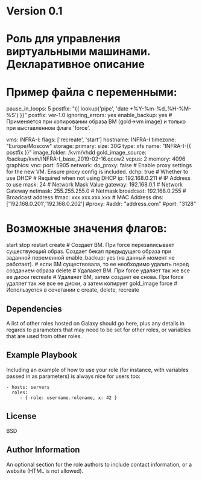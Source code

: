 # Version 0.1
# Роль для управления виртуальными машинами. Декларативное описание

# Пример файла с переменными:
pause_in_loops: 5
postfix: "{{ lookup('pipe', 'date +%Y-%m-%d_%H-%M-%S') }}"
postfix: ver-1.0
ignoring_errors: yes
enable_backup: yes    # Применяется при копировании образа ВМ (gold->vm image) и только при выставленном флаге 'force'. 

vms:
  INFRA-I:
    flags: ['recreate', 'start']
    hostname: INFRA-I
    timezone: "Europe/Moscow"
    storage:
      primary:
        size: 30G
        type: xfs
        name: "INFRA-I-{{ postfix }}"
        image_folder: /kvm/vhdd
        gold_image_source: /backup/kvm/INFRA-I_base_2019-02-16.qcow2
    vcpus: 2
    memory: 4096
    graphics:
        vnc:
          port: 5905
    network:
        do_proxy: false            # Enable proxy settings for the new VM. Ensure proxy config is included.
        dchp: true                # Whether to use DHCP
        # Required when not using DHCP
        ip: 192.168.0.211           # IP Address to use
        mask: 24                   # Network Mask Value
        gateway: 192.168.0.1      # Network Gateway
        netmask: 255.255.255.0      # Netmask
        broadcast: 192.168.0.255    # Broadcast address
        #mac: xxx.xxx.xxx.xxx      # MAC Address
        dns: ['192.168.0.201','192.168.0.202']
        #proxy:
          #addr: "address.com"
          #port: "3128"

# Возможные значения флагов:
start
stop
restart
create                            # Создает ВМ. При force перезаписывает существующий образ. Создает бекап предыдущего образа при заданной переменной enable_backup: yes (на данный момент не работает).
                                  # если ВМ существовала, то ее необходимо удалить перед созданием образа
delete                            # Удалаяет ВМ. При force удаляет так же все ее диски
recreate                          # Удалаяет ВМ, затем создает ее снова. При force удаляет так же все ее диски, а затем копирует gold_image
force                             # Используется в сочетании с create, delete, recreate


Dependencies
------------

A list of other roles hosted on Galaxy should go here, plus any details in regards to parameters that may need to be set for other roles, or variables that are used from other roles.

Example Playbook
----------------

Including an example of how to use your role (for instance, with variables passed in as parameters) is always nice for users too:

    - hosts: servers
      roles:
         - { role: username.rolename, x: 42 }

License
-------

BSD

Author Information
------------------

An optional section for the role authors to include contact information, or a website (HTML is not allowed).
